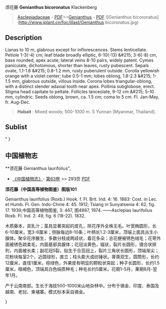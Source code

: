 须花藤 **Genianthus bicoronatus** Klackenberg

> [Asclepiadaceae](http://www.iplant.cn/info/Asclepiadaceae?t=foc) - [PDF](http://www.iplant.cn/foc/pdf/Asclepiadaceae.pdf)>>[Genianthus](http://www.iplant.cn/info/Genianthus?t=foc) - [PDF](http://www.iplant.cn/foc/pdf/Genianthus.pdf)
![Genianthus bicoronatus](http://www.iplant.cn/foc/illast/Genianthus bicoronatus.jpg)

## Description

Lianas to 10 m, glabrous except for inflorescences. Stems lenticellate. Petiole 1-3(-4) cm; leaf blade broadly elliptic, 6-10(-13) &amp;#215; 3-6(-8) cm, base rounded, apex acute; lateral veins 8-10 pairs, widely patent. Cymes paniculate, dichotomous, shorter than leaves, rusty pubescent. Sepals ovate, 1.1-1.6 &amp;#215; 0.8-1.2 mm, rusty puberulent outside. Corolla yellowish orange with a violet center; tube 0.5-1 mm; lobes oblong, 1.8-2.3 &amp;#215; 1-1.5 mm, glabrous outside, villous inside. Corona lobes triangular-oblong, with a distinct slender adaxial tooth near apex. Pollinia subglobose, erect. Stigma head capitate to peltate. Follicles lanceolate, 9-12 cm &amp;#215; 5-10 mm, cylindric. Seeds oblong, brown, ca. 1.5 cm; coma to 5 cm. Fl. Jan-May, fr. Aug-Dec.


> **Habait** : 
> Mixed woods; 500-1000 m. S Yunnan [Myanmar, Thailand].


## Sublist
"
}
## 中国植物志

**须花藤 Genianthus laurifolius",

* [《中国植物志》](http://www.iplant.cn/frps)- [第63卷](http://www.iplant.cn/frps/vol/63) >> 293页 [PDF](http://www.iplant.cn/frps/pdf/63/293.pdf)


**须花藤（中国高等植物图鉴）图版101**

Genianthus laurifolius (Roxb.) Hook. f. Fl. Brit. Ind. 4: 16. 1883: Cost. in Lec. et Humb. Fl. Gen. Indo-Chine 4: 45. 1912; Tsiang in Sunyatsenia 4: 62, fig. 17. 1939;中国高等植物图鉴, 3: 467, 图4887, 1974. ——Asclepias laurifolius Roxb. Fl. Ind. 2: 49, fig. 6 (18-22). 1832.

木质藤本，具乳汁；茎具显著突起的皮孔，除花序外全株无毛。叶宽椭圆形，长6-10厘米，宽3-6厘米；侧脉每边8-10条；叶柄长1.2-3厘米，顶端上面具丛生小腺体。聚伞花序腋生，多数分枝成两歧状，着花多朵；总花梗被锈色绒毛；花萼外面被锈色疏柔毛，内面基部具腺体；花冠淡黄色，辐状，裂片长圆形，镊合状排列，内面被长柔；副花冠5裂，贴生于合蕊冠上，裂片三角状长圆形，顶端渐尖；花粉块每室2个，近圆球形，直立；柱头膨大成纺锤状。蓇葖双生，圆筒形，长约12厘米，直径1厘米，棕绿色，外果皮有明显的颗粒状突起；种子长圆形，长约1.5厘米，暗褐色，顶端具白色绢质种毛；种毛长约5厘米。花期1-5月，果期8月-翌年1月。

产于云南南部。生长于海拔500-1000米山地杂林中。分布于锡金、印度、泰国及越南、老挝、柬埔寨。模式标本采自锡金。

}